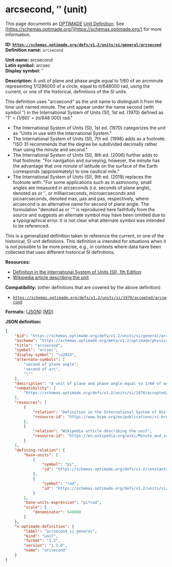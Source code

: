 # arcsecond, ″ (unit)

This page documents an [OPTIMADE](https://www.optimade.org/) [Unit Definition](https://schemas.optimade.org/#definitions). See [https://schemas.optimade.org/](https://schemas.optimade.org/) for more information.

**ID: [`https://schemas.optimade.org/defs/v1.2/units/si/general/arcsecond`](https://schemas.optimade.org/defs/v1.2/units/si/general/arcsecond.md)**  
**Definition name:** `arcsecond`

**Unit name:** arcsecond  
**Latin symbol:** arcsec  
**Display symbol:** ″  
  
**Description:** A unit of plane and phase angle equal to 1/60 of an arcminute representing 1/1296000 of a circle, equal to π/648000 rad, using the current, or one of the historical, definitions of the SI units.

This definition uses "arcsecond" as the unit name to distingush it from the time unit named minute.
The unit appear under the name second (with symbol ″) in the International System of Units (SI), 1st ed. (1970) defined as "1″ = (1/60)′ = (π/648 000) rad."

- The International System of Units (SI), 1st ed. (1970) categorizes the unit as "Units in use with the International System."
- The International System of Units (SI), 7th ed. (1998) adds as a footnote: "ISO 31 recommends that the degree be subdivided decimally rather than using the minute and second."
- The International System of Units (SI), 8th ed. (2006) further adds to that footnote: "For navigation and surveying, however, the minute has the advantage that one minute of latitude on the surface of the Earth corresponds (approximately) to one nautical mile."
- The International System of Units (SI), 9th ed. (2019) replaces the footnote with: "For some applications such as in astronomy, small angles are measured in arcseconds (i.e. seconds of plane angle), denoted as or ′′, or milliarcseconds, microarcseconds and picoarcseconds, denoted mas, μas and pas, respectively, where arcsecond is an alternative name for second of plane angle.
  The formulation "denoted as or ″" is reproduced here faithfully from the source and suggests an alternate symbol may have been omitted due to a typographical error.
  It is not clear what alternate symbol was intended to be referenced.

This is a generalized definition taken to reference the current, or one of the historical, SI unit definitions.
This definition is intended for situations when it is not possible to be more precise, e.g., in contexts where data have been collected that uses different historical SI definitions.

**Resources:**

- [Definition in the International System of Units (SI), 1th Edition](https://www.bipm.org/en/publications/si-brochure)
- [Wikipedia article describing the unit](https://en.wikipedia.org/wiki/Minute_and_second_of_arc)


**Compatibility:** (other definitions that are covered by the above definition)

- [`https://schemas.optimade.org/defs/v1.2/units/si/1970/accepted/arcsecond`](https://schemas.optimade.org/defs/v1.2/units/si/1970/accepted/arcsecond.md)


**Formats:** [[JSON](arcsecond.json)] [[MD](arcsecond.md)]

**JSON definition:**

``` json
{
    "$id": "https://schemas.optimade.org/defs/v1.2/units/si/general/arcsecond",
    "$schema": "https://schemas.optimade.org/meta/v1.2/optimade/physical_unit_definition.json",
    "title": "arcsecond",
    "symbol": "arcsec",
    "display-symbol": "\u2033",
    "alternate-symbols": [
        "second of plane angle",
        "second of arc",
        "\""
    ],
    "description": "A unit of plane and phase angle equal to 1/60 of an arcminute representing 1/1296000 of a circle, equal to \u03c0/648000 rad, using the current, or one of the historical, definitions of the SI units.\n\nThis definition uses \"arcsecond\" as the unit name to distingush it from the time unit named minute.\nThe unit appear under the name second (with symbol \u2033) in the International System of Units (SI), 1st ed. (1970) defined as \"1\u2033 = (1/60)\u2032 = (\u03c0/648 000) rad.\"\n\n- The International System of Units (SI), 1st ed. (1970) categorizes the unit as \"Units in use with the International System.\"\n- The International System of Units (SI), 7th ed. (1998) adds as a footnote: \"ISO 31 recommends that the degree be subdivided decimally rather than using the minute and second.\"\n- The International System of Units (SI), 8th ed. (2006) further adds to that footnote: \"For navigation and surveying, however, the minute has the advantage that one minute of latitude on the surface of the Earth corresponds (approximately) to one nautical mile.\"\n- The International System of Units (SI), 9th ed. (2019) replaces the footnote with: \"For some applications such as in astronomy, small angles are measured in arcseconds (i.e. seconds of plane angle), denoted as or \u2032\u2032, or milliarcseconds, microarcseconds and picoarcseconds, denoted mas, \u03bcas and pas, respectively, where arcsecond is an alternative name for second of plane angle.\n  The formulation \"denoted as or \u2033\" is reproduced here faithfully from the source and suggests an alternate symbol may have been omitted due to a typographical error.\n  It is not clear what alternate symbol was intended to be referenced.\n\nThis is a generalized definition taken to reference the current, or one of the historical, SI unit definitions.\nThis definition is intended for situations when it is not possible to be more precise, e.g., in contexts where data have been collected that uses different historical SI definitions.",
    "compatibility": [
        "https://schemas.optimade.org/defs/v1.2/units/si/1970/accepted/arcsecond"
    ],
    "resources": [
        {
            "relation": "Definition in the International System of Units (SI), 1th Edition",
            "resource-id": "https://www.bipm.org/en/publications/si-brochure"
        },
        {
            "relation": "Wikipedia article describing the unit",
            "resource-id": "https://en.wikipedia.org/wiki/Minute_and_second_of_arc"
        }
    ],
    "defining-relation": {
        "base-units": [
            {
                "symbol": "pi",
                "id": "https://schemas.optimade.org/defs/v1.2/constants/math/basic/pi"
            },
            {
                "symbol": "rad",
                "id": "https://schemas.optimade.org/defs/v1.2/units/si/general/radian"
            }
        ],
        "base-units-expression": "pi*rad",
        "scale": {
            "denominator": 648000
        }
    },
    "x-optimade-definition": {
        "label": "arcsecond_si_general",
        "kind": "unit",
        "format": "1.2",
        "version": "1.2.0",
        "name": "arcsecond"
    }
}
```